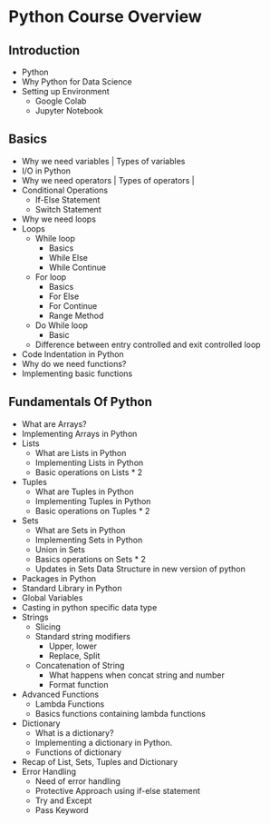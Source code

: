 # Python Course Overview

## Introduction

* Python
* Why Python for Data Science
* Setting up Environment
  * Google Colab
  * Jupyter Notebook

## Basics

* Why we need variables | Types of variables
* I/O in Python
* Why we need operators | Types of operators |
* Conditional Operations
  * If-Else Statement
  * Switch Statement
* Why we need loops
* Loops
  * While loop
    * Basics
    * While Else
    * While Continue
  * For loop
    * Basics
    * For Else
    * For Continue
    * Range Method
  * Do While loop
    * Basic
  * Difference between entry controlled and exit controlled loop
* Code Indentation in Python
* Why do we need functions?
* Implementing basic functions

## Fundamentals Of Python

* What are Arrays?
* Implementing Arrays in Python
* Lists
  * What are Lists in Python
  * Implementing Lists in Python
  * Basic operations on Lists * 2
* Tuples
  * What are Tuples in Python
  * Implementing Tuples in Python
  * Basic operations on Tuples * 2
* Sets
  * What are Sets in Python
  * Implementing Sets in Python
  * Union in Sets
  * Basics operations on Sets * 2
  * Updates in Sets Data Structure in new version of python
* Packages in Python
* Standard Library in Python
* Global Variables
* Casting in python specific data type
* Strings
  * Slicing
  * Standard string modifiers
    * Upper, lower
    * Replace, Split
  * Concatenation of String
    * What happens when concat string and number
    * Format function
* Advanced Functions
  * Lambda Functions
  * Basics functions containing lambda functions
* Dictionary
  * What is a dictionary?
  * Implementing a dictionary in Python.
  * Functions of dictionary
* Recap of List, Sets, Tuples and Dictionary
* Error Handling
  * Need of error handling
  * Protective Approach using if-else statement
  * Try and Except
  * Pass Keyword
